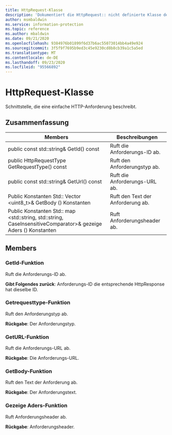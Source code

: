 ```yaml
---
title: HttpRequest-Klasse
description: 'Dokumentiert die HttpRequest:: nicht definierte Klasse des Microsoft Information Protection (MIP) SDK.'
author: msmbaldwin
ms.service: information-protection
ms.topic: reference
ms.author: mbaldwin
ms.date: 09/21/2020
ms.openlocfilehash: 9384976b01899f6d37b6ac55073014bb4a49e924
ms.sourcegitcommit: 3f5f9f7695b9ed3c45e9230cd8b8cb39a1c5a5ed
ms.translationtype: MT
ms.contentlocale: de-DE
ms.lasthandoff: 09/23/2020
ms.locfileid: "95566892"
---
```

# <a name="class-httprequest"></a>HttpRequest-Klasse 
Schnittstelle, die eine einfache HTTP-Anforderung beschreibt.
  
## <a name="summary"></a>Zusammenfassung
 Members                        | Beschreibungen                                
--------------------------------|---------------------------------------------
public const std::string& GetId() const  |  Ruft die Anforderungs-ID ab.
public HttpRequestType GetRequestType() const  |  Ruft den Anforderungstyp ab.
public const std::string& GetUrl() const  |  Ruft die Anforderungs-URL ab.
Public Konstanten Std:: Vector \<uint8_t\>& GetBody () Konstanten  |  Ruft den Text der Anforderung ab.
Public Konstanten Std:: map \<std::string, std::string, CaseInsensitiveComparator\>& gezeige Aders () Konstanten  |  Ruft Anforderungsheader ab.
  
## <a name="members"></a>Members
  
### <a name="getid-function"></a>GetId-Funktion
Ruft die Anforderungs-ID ab.

  
**Gibt Folgendes zurück**: Anforderungs-ID die entsprechende HttpResponse hat dieselbe ID.
  
### <a name="getrequesttype-function"></a>Getrequesttype-Funktion
Ruft den Anforderungstyp ab.

  
**Rückgabe**: Der Anforderungstyp.
  
### <a name="geturl-function"></a>GetURL-Funktion
Ruft die Anforderungs-URL ab.

  
**Rückgabe**: Die Anforderungs-URL.
  
### <a name="getbody-function"></a>GetBody-Funktion
Ruft den Text der Anforderung ab.

  
**Rückgabe**: Der Anforderungstext.
  
### <a name="getheaders-function"></a>Gezeige Aders-Funktion
Ruft Anforderungsheader ab.

  
**Rückgabe**: Anforderungsheader.